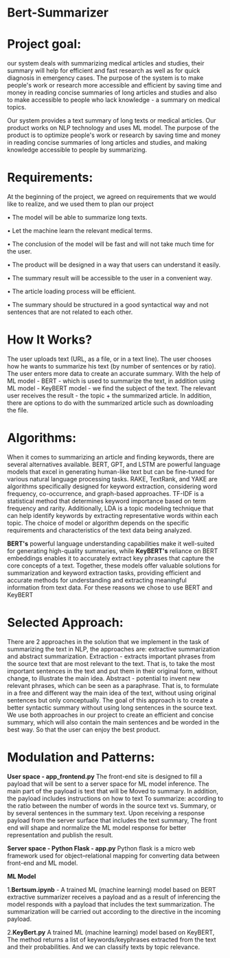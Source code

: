# Bert-Summarizer

# Project goal:
our system deals with summarizing medical articles and studies, their summary will help for efficient and fast research as well as for quick diagnosis in emergency cases. The purpose of the system is to make people's work or research more accessible and efficient by saving time and money in reading concise summaries of long articles and studies and also to make accessible to people who lack knowledge - a summary on medical topics.

Our system provides a text summary of long texts or medical articles. Our product works on NLP technology and uses ML model. The purpose of the product is to optimize people's work or research by saving time and money in reading concise summaries of long articles and studies, and making knowledge accessible to people by summarizing.

# Requirements:
At the beginning of the project, we agreed on requirements that we would like to realize, and we used them to plan our project

• The model will be able to summarize long texts.

• Let the machine learn the relevant medical terms.

• The conclusion of the model will be fast and will not take much time for the user.

• The product will be designed in a way that users can understand it easily.

• The summary result will be accessible to the user in a convenient way.

• The article loading process will be efficient.

• The summary should be structured in a good syntactical way and not sentences that are not related to each other.

# How It Works?
The user uploads text (URL, as a file, or in a text line).
The user chooses how he wants to summarize his text (by number of sentences or by ratio).
The user enters more data to create an accurate summary.
With the help of ML model - BERT - which is used to summarize the text, in addition using ML model -  KeyBERT model - we find the subject of the text.
The relevant user receives the result - the topic + the summarized article. In addition, there are options to do with the summarized article such as downloading the file.

# Algorithms:
When it comes to summarizing an article and finding keywords, there are several alternatives available. BERT, GPT, and LSTM are powerful language models that excel in generating human-like text but can be fine-tuned for various natural language processing tasks. RAKE, TextRank, and YAKE are algorithms specifically designed for keyword extraction, considering word frequency, co-occurrence, and graph-based approaches. TF-IDF is a statistical method that determines keyword importance based on term frequency and rarity. Additionally, LDA is a topic modeling technique that can help identify keywords by extracting representative words within each topic. The choice of model or algorithm depends on the specific requirements and characteristics of the text data being analyzed.

**BERT's** powerful language understanding capabilities make it well-suited for generating high-quality summaries, while **KeyBERT's** reliance on BERT embeddings enables it to accurately extract key phrases that capture the core concepts of a text. Together, these models offer valuable solutions for summarization and keyword extraction tasks, providing efficient and accurate methods for understanding and extracting meaningful information from text data. 
For these reasons we chose to use BERT and KeyBERT

# Selected Approach:
There are 2 approaches in the solution that we implement in the task of summarizing the text in NLP, the approaches are: extractive summarization and abstract summarization.
 Extraction - extracts important phrases from the source text that are most relevant to the text. That is, to take the most important sentences in the text and put them in their original form, without change, to illustrate the main idea. Abstract - potential to invent new relevant phrases, which can be seen as a paraphrase. That is, to formulate in a free and different way the main idea of the text, without using original sentences but only conceptually. The goal of this approach is to create a better syntactic summary without using long sentences in the source text. We use both approaches in our project to create an efficient and concise summary, which will also contain the main sentences and be worded in the best way. So that the user can enjoy the best product.

# Modulation and Patterns:

**User space - app_frontend.py**
The front-end site is designed to fill a payload that will be sent to a server space for ML model inference. The main part of the payload is text that will be Moved to summary. In addition, the payload includes instructions on how to text To summarize: according to the ratio between the number of words in the source text vs. Summary, or by several sentences in the summary text.
Upon receiving a response payload from the server surface that includes the text summary, The front end will shape and normalize the ML model response for better representation and publish the result.

**Server space -  Python Flask - app.py** 
Python flask is a micro web framework used for object–relational mapping for converting data between front-end and ML model.

**ML Model**

1.**Bertsum.ipynb** - A trained ML (machine learning) model based on BERT extractive summarizer receives a payload and as a result of inferencing the model responds with a payload that includes the text summarization.
The summarization will be carried out according to the directive in the incoming payload.

2.**KeyBert.py** A trained ML (machine learning) model based on KeyBERT, The method returns a list of keywords/keyphrases extracted from the text and their probabilities. And we can classify texts by topic relevance.



